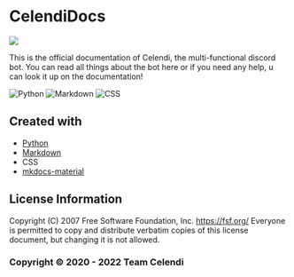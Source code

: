# CelendiDocs

<!-- <a href="https://status.celendi.xyz"><img src="https://status.celendi.xyz/api/badge/18/status?style=for-the-badge&label=CelendiDocs"></a> -->
<a href="https://github.com/Celendi/Docs/blob/main/LICENSE"><img src="https://img.shields.io/badge/license-GNU-brightgreen.svg?style=for-the-badge"/></a>

This is the official documentation of Celendi, the multi-functional discord bot. You can read all things about the bot here or if you need any help, u can look it up on the documentation!

![Python](https://img.shields.io/badge/python-306998?style=for-the-badge&logo=python&logoColor=white) ![Markdown](https://img.shields.io/badge/markdown-000000.svg?style=for-the-badge&logo=markdown&logoColor=white) ![CSS](https://img.shields.io/badge/CSS-264de4.svg?style=for-the-badge&logo=CSS3&logoColor=white)

## Created with
  
* [Python](https://www.python.org/)
* [Markdown](https://www.markdownguide.org/)
* CSS
* [mkdocs-material](https://github.com/squidfunk/mkdocs-material)

## License Information

Copyright (C) 2007 Free Software Foundation, Inc. <https://fsf.org/> Everyone is permitted to copy and distribute verbatim copies of this license document, but changing it is not allowed.

### Copyright © 2020 - 2022 Team Celendi

